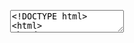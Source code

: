 <pre class="layui-code" lay-options="{preview: 'iframe', style: 'height: 315px;', layout: ['preview', 'code'], tools: ['full']}">
  <textarea>
<!DOCTYPE html>
<html>
<head>
  <meta charset="utf-8">
  <title>自定义固定条示例 - Layui</title>
  <meta name="renderer" content="webkit">
  <meta http-equiv="X-UA-Compatible" content="IE=edge,chrome=1">
  <meta name="viewport" content="width=device-width, initial-scale=1">
  <link href="{{= d.layui.cdn.css }}" rel="stylesheet">
</head>
<body>
<div id="target-test" style="position: relative; padding: 16px;">
  页<br>面<br>内<br>容<br>。<br>。<br>。<br>。<br>。<br>。<br>。<br>。<br>。<br>。<br>。<br>。<br>。<br>。<br>。<br>。<br>。<br>。<br>。<br>。<br>。<br>。<br>。<br>。<br>。<br>。<br>。<br>。<br>。<br>。<br>。<br>。<br>。<br>。<br>。<br>。<br>。<br>。<br>。<br>。<br>。<br>。<br>。<br>。
</div>

<script src="{{= d.layui.cdn.js }}"></script>
<script>
layui.use(function(){
  var util = layui.util;

  // 自定义固定条
  util.fixbar({
    bars: [{ // 定义可显示的 bar 列表信息 -- v2.8.0 新增
      type: 'share',
      icon: 'layui-icon-share'
    }, {
      type: 'help',
      icon: 'layui-icon-help'
    }, { 
      type: 'cart',
      icon: 'layui-icon-cart',
      style: 'background-color: #FF5722;'
    }, {
      type: 'groups',
      content: '群',
      style: 'font-size: 21px;'
    }],
    // bar1: true,
    // bar2: true,
    // default: false, // 是否显示默认的 bar 列表 --  v2.8.0 新增
    // bgcolor: '#393D52', // bar 的默认背景色
    // css: {right: 100, bottom: 100},
    // target: '#target-test', // 插入 fixbar 节点的目标元素选择器
    // duration: 300, // top bar 等动画时长（毫秒）
    on: { // 任意事件 --  v2.8.0 新增
      mouseenter: function(type){
        layer.tips(type, this, {
          tips: 4, 
          fixed: true
        });
      },
      mouseleave: function(type){
        layer.closeAll('tips');
      }
    },
    // 点击事件
    click: function(type){
      console.log(this, type);
      // layer.msg(type);
    }
  });
});
</script>
</body>
</html>
  </textarea>
</pre>